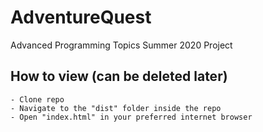 # AdventureQuest

Advanced Programming Topics Summer 2020 Project

## How to view (can be deleted later)

    - Clone repo
    - Navigate to the "dist" folder inside the repo
    - Open "index.html" in your preferred internet browser
